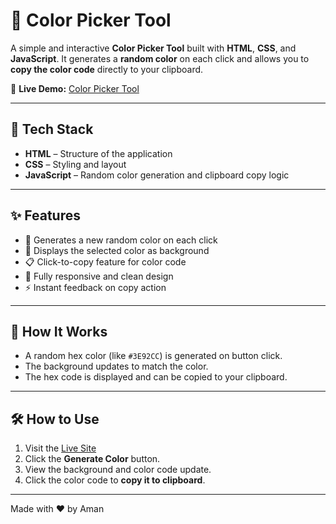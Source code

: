 # 🎨 Color Picker Tool

A simple and interactive **Color Picker Tool** built with **HTML**, **CSS**, and **JavaScript**. It generates a **random color** on each click and allows you to **copy the color code** directly to your clipboard.

🔗 **Live Demo:** [Color Picker Tool](https://color-picker-tool-three.vercel.app/)

---

## 🚀 Tech Stack

- **HTML** – Structure of the application
- **CSS** – Styling and layout
- **JavaScript** – Random color generation and clipboard copy logic

---

## ✨ Features

- 🔁 Generates a new random color on each click
- 🎨 Displays the selected color as background
- 📋 Click-to-copy feature for color code
- 📱 Fully responsive and clean design
- ⚡ Instant feedback on copy action

---

## 🧠 How It Works

- A random hex color (like `#3E92CC`) is generated on button click.
- The background updates to match the color.
- The hex code is displayed and can be copied to your clipboard.

---

## 🛠️ How to Use

1. Visit the [Live Site](https://color-picker-tool-three.vercel.app/)
2. Click the **Generate Color** button.
3. View the background and color code update.
4. Click the color code to **copy it to clipboard**.

---

Made with ❤️ by Aman
